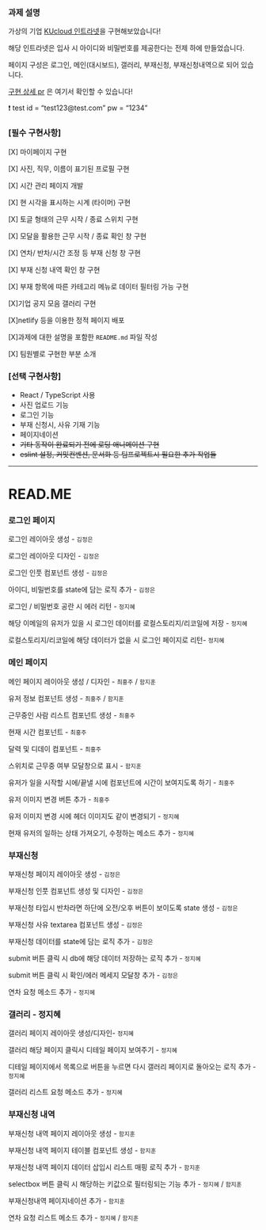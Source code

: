 ### 과제 설명

가상의 기업 [KUcloud 인트라넷](https://helpdesku.vercel.app/login)을 구현해보았습니다!

해당 인트라넷은 입사 시 아이디와 비밀번호를 제공한다는 전제 하에 만들었습니다.

페이지 구성은 로그인, 메인(대시보드), 갤러리, 부재신청, 부재신청내역으로 되어 있습니다.

[구현 상세 pr](https://github.com/ohhhInFastcampus/toyproject1/pulls?q=is%3Apr+is%3Aclosed) 은 여기서 확인할 수 있습니다!

<aside>
❗ test id = “test123@test.com” pw = “1234”
</aside>

### **[필수 구현사항]**
[X] 마이페이지 구현

[X] 사진, 직무, 이름이 표기된 프로필 구현

[X] 시간 관리 페이지 개발

[X] 현 시각을 표시하는 시계 (타이머) 구현

[X] 토글 형태의 근무 시작 / 종료 스위치 구현

[X] 모달을 활용한 근무 시작 / 종료 확인 창 구현

[X] 연차/ 반차/시간 조정 등 부재 신청 창 구현

[X] 부재 신청 내역 확인 창 구현

[X] 부재 항목에 따른 카테고리 메뉴로 데이터 필터링 가능 구현

[X]기업 공지 모음 갤러리 구현

[X]netlify 등을 이용한 정적 페이지 배포

[X]과제에 대한 설명을 포함한 `README.md` 파일 작성

[X] 팀원별로 구현한 부분 소개
 
### **[선택 구현사항]**
- React / TypeScript 사용
-  사진 업로드 기능
- 로그인 기능
- 부재 신청시, 사유 기재 기능
- 페이지네이션
- ~~기타 동작이 완료되기 전에 로딩 애니메이션 구현~~
- ~~eslint 설정, 커밋컨벤션, 문서화 등 팀프로젝트시 필요한 추가 작업들~~

---

# READ.ME
### 로그인 페이지

로그인 레이아웃 생성 - `김정은`

로그인 레이아웃 디자인 - `김정은`

로그인 인풋 컴포넌트 생성 - `김정은`

아이디, 비밀번호를 state에 담는 로직 추가 - `김정은`

로그인 / 비밀번호 공란 시 에러 리턴 - `정지혜`

해당 이메일의 유저가 있을 시 로그인 데이터를 로컬스토리지/리코일에 저장 - `정지혜`

로컬스토리지/리코일에 해당 데이터가 없을 시 로그인 페이지로 리턴- `정지혜`

### 메인 페이지

메인 페이지 레이아웃 생성 / 디자인 - `최홍주` / `함지훈`

유저 정보 컴포넌트 생성 - `최홍주` / `함지훈`

근무중인 사람 리스트 컴포넌트 생성 - `최홍주`

현재 시간 컴포넌트 - `최홍주`

달력 및 디데이 컴포넌트 - `최홍주`

스위치로 근무중 여부 모달창으로 표시 - `함지훈`

유저가 일을 시작할 시에/끝낼 시에 컴포넌트에 시간이 보여지도록 하기  - `최홍주`

유저 이미지 변경 버튼 추가  - `최홍주`

유저 이미지 변경 시에 헤더 이미지도 같이 변경되기 - `정지혜`

현재 유저의 일하는 상태 가져오기, 수정하는 메소드 추가 - `정지혜`

### 부재신청

부재신청 페이지 레이아웃 생성 - `김정은`

부재신청 인풋 컴포넌트 생성 및 디자인 - `김정은`

부재신청 타입시 반차라면 하단에 오전/오후 버튼이 보이도록  state 생성 - `김정은`

부재신청 사유 textarea 컴포넌트 생성 - `김정은`

부재신청 데이터를 state에 담는 로직 추가 - `김정은`

submit 버튼 클릭 시 db에 해당 데이터 저장하는 로직 추가 - `정지혜`

submit 버튼 클릭 시 확인/에러 메세지 모달창 추가 - `김정은`

연차 요청 메소드 추가 - `정지혜`

### 갤러리 - 정지혜

갤러리 페이지 레이아웃 생성/디자인- `정지혜`

갤러리 해당 페이지 클릭시 디테일 페이지 보여주기 - `정지혜`

디테일 페이지에서 목록으로 버튼을 누르면 다시 갤러리 페이지로 돌아오는 로직 추가 - `정지혜`

갤러리 리스트 요청 메소드 추가 - `정지혜`

### 부재신청 내역

부재신청 내역 페이지 레이아웃 생성  - `함지훈`

부재신청 내역 페이지 테이블 컴포넌트 생성 - `함지훈`

부재신청 내역 페이지 데이터 삽입시 리스트 매핑 로직 추가 - `함지훈`

selectbox 버튼 클릭 시 해당하는 키값으로 필터링되는 기능 추가 - `정지혜` / `함지훈`

부재신청내역 페이지네이션 추가 - `함지훈`

연차 요청 리스트 메소드 추가 - `정지혜` /  `함지훈`